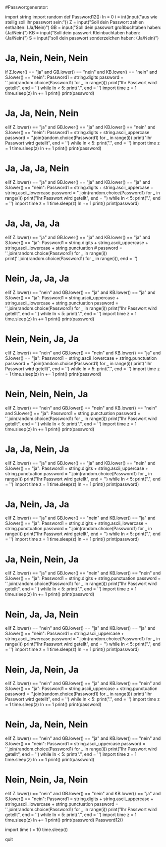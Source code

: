 #Passwortgenerator:

import string
import random 
def Password12():
  In = 0
  i = int(input("aus wie stellig soll ihr passwort sein:"))
  Z = input("Soll dein Passwort zahlen enthalten: (Ja/Nein)")
  GB = input("Soll dein passwort großbuchtaben haben: (Ja/Nein)")
  KB = input("Soll dein passwort Kleinbuchtaben haben: (Ja/Nein)")
  S = input("soll dein passwort sonderzeichen haben: (Ja/Nein)")
 # Ja, Nein, Nein, Nein
  if Z.lower() == "ja" and GB.lower() == "nein" and KB.lower() == "nein" and S.lower() == "nein":
    Password1 = string.digits
    password = ''.join(random.choice(Password1) for _ in range(i))
    print("Ihr Passwort wird getellt", end = '')
    while In < 5:
      print(".", end = '')
      import time 
      z = 1
      time.sleep(z)
      In += 1
    print()
    print(password)
 # Ja, Ja, Nein, Nein
  elif Z.lower() == "ja" and GB.lower() == "ja" and KB.lower() == "nein" and S.lower() == "nein":
    Password1 = string.digits + string.ascii_uppercase
    password = ''.join(random.choice(Password1) for _ in range(i))
    print("Ihr Passwort wird getellt", end = '')
    while In < 5:
      print(".", end = '')
      import time 
      z = 1
      time.sleep(z)
      In += 1
    print()
    print(password)
 # Ja, Ja, Ja, Nein
  elif Z.lower() == "ja" and GB.lower() == "ja" and KB.lower() == "ja" and S.lower() == "nein":
    Password1 = string.digits + string.ascii_uppercase + string.ascii_lowercase
    password = ''.join(random.choice(Password1) for _ in range(i))
    print("Ihr Passwort wird getellt", end = '')
    while In < 5:
      print(".", end = '')
      import time 
      z = 1
      time.sleep(z)
      In += 1
    print()
    print(password)
 # Ja, Ja, Ja, Ja
  elif Z.lower() == "ja" and GB.lower() == "ja" and KB.lower() == "ja" and S.lower() == "ja":
    Password1 = string.digits + string.ascii_uppercase + string.ascii_lowercase + string.punctuation
    # password = ''.join(random.choice(Password1) for _ in range(i))
    print(''.join(random.choice(Password1) for _ in range(i)), end = '')
 # Nein, Ja, Ja, Ja
  elif Z.lower() == "nein" and GB.lower() == "ja" and KB.lower() == "ja" and S.lower() == "ja":
    Password1 = string.ascii_uppercase + string.ascii_lowercase + string.punctuation
    password = ''.join(random.choice(Password1) for _ in range(i))
    print("Ihr Passwort wird getellt", end = '')
    while In < 5:
      print(".", end = '')
      import time 
      z = 1
      time.sleep(z)
      In += 1
    print()
    print(password)
 # Nein, Nein, Ja, Ja
  elif Z.lower() == "nein" and GB.lower() == "nein" and KB.lower() == "ja" and S.lower() == "ja":
    Password1 = string.ascii_lowercase + string.punctuation
    password = ''.join(random.choice(Password1) for _ in range(i))
    print("Ihr Passwort wird getellt", end = '')
    while In < 5:
      print(".", end = '')
      import time 
      z = 1
      time.sleep(z)
      In += 1
    print()
    print(password)
 # Nein, Nein, Nein, Ja
  elif Z.lower() == "nein" and GB.lower() == "nein" and KB.lower() == "nein" and S.lower() == "ja":
    Password1 = string.punctuation
    password = ''.join(random.choice(Password1) for _ in range(i))
    print("Ihr Passwort wird getellt", end = '')
    while In < 5:
      print(".", end = '')
      import time 
      z = 1
      time.sleep(z)
      In += 1
    print()
    print(password)
 # Ja, Ja, Nein, Ja
  elif Z.lower() == "ja" and GB.lower() == "ja" and KB.lower() == "nein" and S.lower() == "ja":
    Password1 = string.digits + string.ascii_uppercase + string.punctuation
    password = ''.join(random.choice(Password1) for _ in range(i))
    print("Ihr Passwort wird getellt", end = '')
    while In < 5:
      print(".", end = '')
      import time 
      z = 1
      time.sleep(z)
      In += 1
    print()
    print(password)
 # Ja, Nein, Ja, Ja
  elif Z.lower() == "ja" and GB.lower() == "nein" and KB.lower() == "ja" and S.lower() == "ja":
    Password1 = string.digits + string.ascii_lowercase + string.punctuation
    password = ''.join(random.choice(Password1) for _ in range(i))
    print("Ihr Passwort wird getellt", end = '')
    while In < 5:
      print(".", end = '')
      import time 
      z = 1
      time.sleep(z)
      In += 1
    print()
    print(password)
 # Ja, Nein, Nein, Ja
  elif Z.lower() == "ja" and GB.lower() == "nein" and KB.lower() == "nein" and S.lower() == "ja":
    Password1 = string.digits + string.punctuation
    password = ''.join(random.choice(Password1) for _ in range(i))
    print("Ihr Passwort wird getellt", end = '')
    while In < 5:
      print(".", end = '')
      import time 
      z = 1
      time.sleep(z)
      In += 1
    print()
    print(password)
 # Nein, Ja, Ja, Nein
  elif Z.lower() == "nein" and GB.lower() == "ja" and KB.lower() == "ja" and S.lower() == "nein":
    Password1 = string.ascii_uppercase + string.ascii_lowercase 
    password = ''.join(random.choice(Password1) for _ in range(i))
    print("Ihr Passwort wird getellt", end = '')
    while In < 5:
      print(".", end = '')
      import time 
      z = 1
      time.sleep(z)
      In += 1
    print()
    print(password)
 # Nein, Ja, Nein, Ja
  elif Z.lower() == "nein" and GB.lower() == "ja" and KB.lower() == "nein" and S.lower() == "ja":
    Password1 = string.ascii_uppercase + string.punctuation
    password = ''.join(random.choice(Password1) for _ in range(i))
    print("Ihr Passwort wird getellt", end = '')
    while In < 5:
      print(".", end = '')
      import time 
      z = 1
      time.sleep(z)
      In += 1
    print()
    print(password)
 # Nein, Ja, Nein, Nein
  elif Z.lower() == "nein" and GB.lower() == "ja" and KB.lower() == "nein" and S.lower() == "nein":
    Password1 =  string.ascii_uppercase
    password = ''.join(random.choice(Password1) for _ in range(i))
    print("Ihr Passwort wird getellt", end = '')
    while In < 5:
      print(".", end = '')
      import time 
      z = 1
      time.sleep(z)
      In += 1
    print()
    print(password)
 # Nein, Nein, Ja, Nein
  elif Z.lower() == "nein" and GB.lower() == "nein" and KB.lower() == "ja" and S.lower() == "nein":
    Password1 = string.digits + string.ascii_uppercase + string.ascii_lowercase + string.punctuation
    password = ''.join(random.choice(Password1) for _ in range(i))
    print("Ihr Passwort wird getellt", end = '')
    while In < 5:
      print(".", end = '')
      import time 
      z = 1
      time.sleep(z)
      In += 1
    print()
    print(password)
Password12()

import time
t = 10
time.sleep(t)

quit
